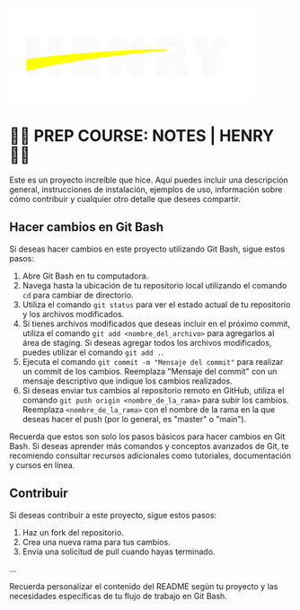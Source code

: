 ![HenryLogo](./Assets//logoBannerHenry.png)

# **🧑‍💻 PREP COURSE: NOTES | HENRY 👩‍💻**

Este es un proyecto increíble que hice. Aquí puedes incluir una descripción general, instrucciones de instalación, ejemplos de uso, información sobre cómo contribuir y cualquier otro detalle que desees compartir.

## Hacer cambios en Git Bash

Si deseas hacer cambios en este proyecto utilizando Git Bash, sigue estos pasos:

1. Abre Git Bash en tu computadora.
2. Navega hasta la ubicación de tu repositorio local utilizando el comando `cd` para cambiar de directorio.
3. Utiliza el comando `git status` para ver el estado actual de tu repositorio y los archivos modificados.
4. Si tienes archivos modificados que deseas incluir en el próximo commit, utiliza el comando `git add <nombre_del_archivo>` para agregarlos al área de staging. Si deseas agregar todos los archivos modificados, puedes utilizar el comando `git add .`.
5. Ejecuta el comando `git commit -m "Mensaje del commit"` para realizar un commit de los cambios. Reemplaza "Mensaje del commit" con un mensaje descriptivo que indique los cambios realizados.
6. Si deseas enviar tus cambios al repositorio remoto en GitHub, utiliza el comando `git push origin <nombre_de_la_rama>` para subir los cambios. Reemplaza `<nombre_de_la_rama>` con el nombre de la rama en la que deseas hacer el push (por lo general, es "master" o "main").

Recuerda que estos son solo los pasos básicos para hacer cambios en Git Bash. Si deseas aprender más comandos y conceptos avanzados de Git, te recomiendo consultar recursos adicionales como tutoriales, documentación y cursos en línea.

## Contribuir

Si deseas contribuir a este proyecto, sigue estos pasos:

1. Haz un fork del repositorio.
2. Crea una nueva rama para tus cambios.
3. Envía una solicitud de pull cuando hayas terminado.

...

Recuerda personalizar el contenido del README según tu proyecto y las necesidades específicas de tu flujo de trabajo en Git Bash.